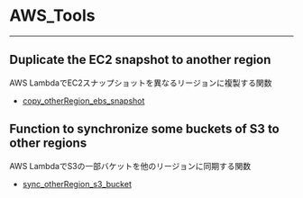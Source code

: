 # AWS_Tools

---
## Duplicate the EC2 snapshot to another region
AWS LambdaでEC2スナップショットを異なるリージョンに複製する関数

* [copy\_otherRegion\_ebs\_snapshot](https://github.com/shishi1984pv/aws_tools/tree/master/lambda/copy_otherRegion_ebs_snapshot)

## Function to synchronize some buckets of S3 to other regions
AWS LambdaでS3の一部バケットを他のリージョンに同期する関数

* [sync\_otherRegion\_s3\_bucket](https://github.com/shishi1984pv/aws_tools/tree/master/lambda/sync_otherRegion_s3_bucket)
